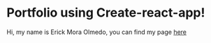 # Portfolio using Create-react-app!

Hi, my name is Erick Mora Olmedo, you can find my page [here](https://erickmo.netlify.app)




